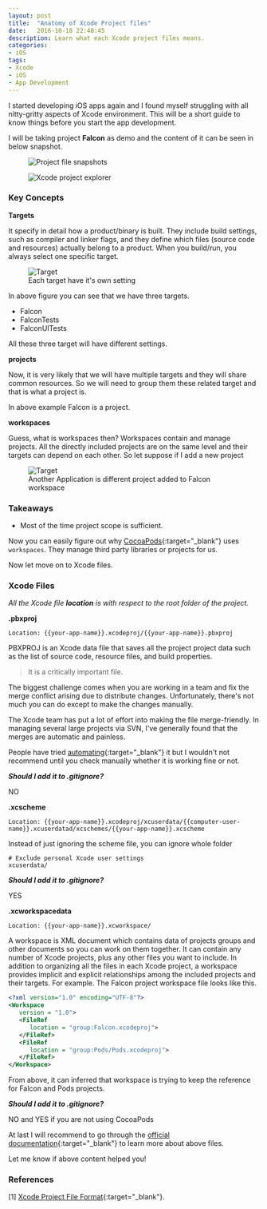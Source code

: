 ```yaml
---
layout: post
title:  "Anatomy of Xcode Project files"
date:   2016-10-18 22:48:45
description: Learn what each Xcode project files means.
categories:
- iOS
tags:
- Xcode
- iOS
- App Development
---
```


I started developing iOS apps again and I found myself struggling with all nitty-gritty aspects of Xcode environment. This will be a short guide to know things before you start the app development.

I will be taking project **Falcon** as demo and the content of it can be seen in below snapshot.

<figure>
  <div class="large">
    <img src="{{ site.url }}/assets/images/posts/2016-10/cmd-file.png" alt="Project file snapshots">
  </div>
</figure>

<figure>
  <div class="small">
    <img src="{{ site.url }}/assets/images/posts/2016-10/project-file.png" alt="Xcode project explorer">
  </div>
</figure>

### Key Concepts

**Targets**

It specify in detail how a product/binary is built. They include build settings, such as compiler and linker flags, and they define which files (source code and resources) actually belong to a product. When you build/run, you always select one specific target.

<figure>
  <div class="large">
    <img src="{{ site.url }}/assets/images/posts/2016-10/target.png" alt="Target">
  </div>
  <figcaption> Each target have it's own setting </figcaption>
</figure>

In above figure you can see that we have three targets.

* Falcon
* FalconTests
* FalconUITests

All these three target will have different settings.

**projects**

Now, it is very likely that we will have multiple targets and they will share common resources. So we will need to group them these related target and that is what a project is.

In above example Falcon is a project.

**workspaces**

Guess, what is workspaces then? Workspaces contain and manage projects. All the directly included projects  are on the same level and their targets can depend on each other. So let suppose if I add a new project

<figure>
  <div class="small">
    <img src="{{ site.url }}/assets/images/posts/2016-10/workspace.png" alt="Target">
  </div>
  <figcaption> Another Application is different project added to Falcon workspace </figcaption>
</figure>

### Takeaways

* Most of the time project scope is sufficient.

Now you can easily figure out why [CocoaPods](http://www.cocoapods.org/){:target="_blank"} uses `workspaces`. They manage third party libraries or projects for us.

Now let move on to Xcode files.


### Xcode Files

*All the Xcode file **location** is with respect to the root folder of the project.*

**.pbxproj**

`Location: {{your-app-name}}.xcodeproj/{{your-app-name}}.pbxproj`

PBXPROJ is an Xcode data file that saves all the project project data such as the list of source code, resource files, and build properties.

> It is a critically important file.

The biggest challenge comes when you are working in a team and fix the merge conflict arising due to distribute changes. Unfortunately, there's not much you can do except to make the changes manually.

The Xcode team has put a lot of effort into making the file merge-friendly. In managing several large projects via SVN, I've generally found that the merges are automatic and painless.

People have tried [automating](https://gist.github.com/xslim/1790379){:target="_blank"} it but I wouldn't not recommend until you check manually whether it is working fine or not.

***Should I add it to .gitignore?***

NO

**.xcscheme**

`Location: {{your-app-name}}.xcodeproj/xcuserdata/{{computer-user-name}}.xcuserdatad/xcschemes/{{your-app-name}}.xcscheme`

Instead of just ignoring the scheme file, you can ignore whole folder

```
# Exclude personal Xcode user settings
xcuserdata/
```

***Should I add it to .gitignore?***

YES

**.xcworkspacedata**

`Location: {{your-app-name}}.xcworkspace/`

A workspace is XML document which contains data of projects groups and other documents so you can work on them together. It can contain any number of Xcode projects, plus any other files you want to include. In addition to organizing all the files in each Xcode project, a workspace provides implicit and explicit relationships among the included projects and their targets. For example. The Falcon project workspace file looks like this.

```xml
<?xml version="1.0" encoding="UTF-8"?>
<Workspace
   version = "1.0">
   <FileRef
      location = "group:Falcon.xcodeproj">
   </FileRef>
   <FileRef
      location = "group:Pods/Pods.xcodeproj">
   </FileRef>
</Workspace>
```
From above, it can inferred that workspace is trying to keep the reference for Falcon and Pods projects.

***Should I add it to .gitignore?***

NO and YES if you are not using CocoaPods

At last I will recommend to go through the [official documentation](https://developer.apple.com/library/content/featuredarticles/XcodeConcepts/Concept-Targets.html){:target="_blank"} to learn more about above files.

Let me know if above content helped you!

### References

[1] [Xcode Project File Format](http://www.monobjc.net/xcode-project-file-format.html){:target="_blank"}.





